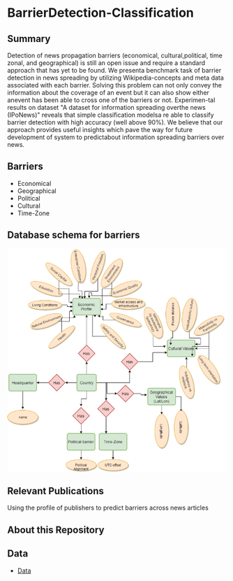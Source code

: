 # BarrierDetection-Classification

## Summary
Detection of news propagation barriers (economical, cultural,political, time zonal, and geographical) is still an open issue and require a standard approach that has yet to be found. We presenta benchmark task of barrier detection in news spreading by utilizing Wikipedia-concepts and meta data associated with each barrier. Solving this problem can not only convey the information about the coverage of an event but it can also show either anevent has been able to cross one of the barriers or not. Experimen-tal results on dataset "A dataset for information spreading overthe news (IPoNews)" reveals that simple classification modelsa re able to classify barrier detection with high accuracy (well above 90%). We believe that our approach provides useful insights which pave the way for future development of system to predictabout information spreading barriers over news.


## Barriers
- Economical
- Geographical
- Political
- Cultural 
- Time-Zone

## Database schema for barriers
![BarrierDetection](/schemaa.png)

## Relevant Publications
Using the profile of publishers to predict barriers across news articles

## About this Repository
## Data
- [Data](http://doi.org/10.5281/zenodo.4460020)
